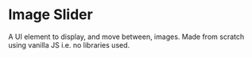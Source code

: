 # Image Slider

A UI element to display, and move between, images. Made from scratch using vanilla JS i.e. no libraries used.
